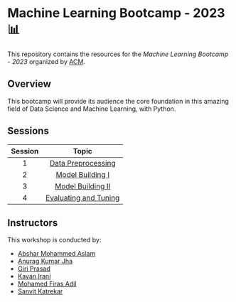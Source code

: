 # Machine Learning Bootcamp - 2023 📊

This repository contains the resources for the *Machine Learning Bootcamp - 2023* organized by [ACM](https://www.acmbpdc.org/).

## Overview

This bootcamp will provide its audience the core foundation in this amazing field of Data Science and Machine Learning, with Python.

## Sessions

| Session | Topic |
| :-----: |:-------------:|
| 1 | [Data Preprocessing](01-data-preprocessing/docs.ipynb) |
| 2 | [Model Building I](02-model-building-i/docs.ipynb) |
| 3 | [Model Building II](03-model-building-ii/docs.ipynb) |
| 4 | [Evaluating and Tuning](docs/04-evaluating-and-tuning/docs.ipynb) |

## Instructors

This workshop is conducted by:

* [Abshar Mohammed Aslam](https://github.com/abxhr)
* [Anurag Kumar Jha](https://github.com/anuragkj)
* [Giri Prasad](https://github.com/gpsub)
* [Kayan Irani](https://github.com/Kayan1920)
* [Mohamed Firas Adil](https://github.com/Fir121)
* [Sanvit Katrekar](https://github.com/Sanvit-Katrekar)